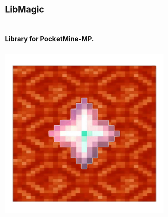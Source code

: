 <div>
    <h1>LibMagic</h1>
    <br>
    <h2>Library for PocketMine-MP.</h2>
    <br>
    <img src="icon.png">
</div>
